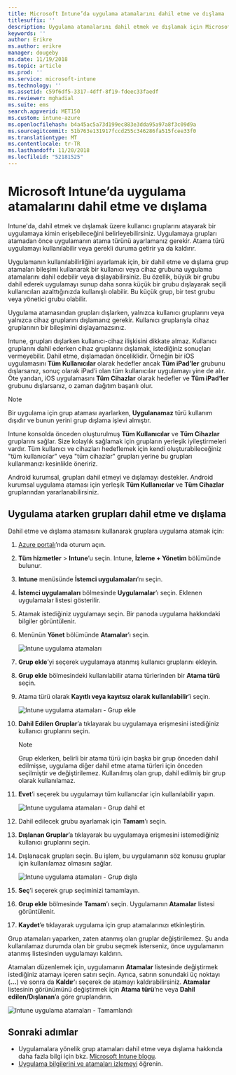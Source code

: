 ```yaml
---
title: Microsoft Intune’da uygulama atamalarını dahil etme ve dışlama
titlesuffix: ''
description: Uygulama atamalarını dahil etmek ve dışlamak için Microsoft Intune’u nasıl kullanabileceğinizi öğrenin.
keywords: ''
author: Erikre
ms.author: erikre
manager: dougeby
ms.date: 11/19/2018
ms.topic: article
ms.prod: ''
ms.service: microsoft-intune
ms.technology: ''
ms.assetid: c59f6df5-3317-4dff-8f19-fdeec33faedf
ms.reviewer: mghadial
ms.suite: ems
search.appverid: MET150
ms.custom: intune-azure
ms.openlocfilehash: b4a45ac5a73d199ec883e3dda95a97a8f3c09d9a
ms.sourcegitcommit: 51b763e131917fccd255c346286fa515fcee33f0
ms.translationtype: MT
ms.contentlocale: tr-TR
ms.lasthandoff: 11/20/2018
ms.locfileid: "52181525"
---
```

# <a name="include-and-exclude-app-assignments-in-microsoft-intune"></a>Microsoft Intune’da uygulama atamalarını dahil etme ve dışlama

Intune'da, dahil etmek ve dışlamak üzere kullanıcı gruplarını atayarak bir uygulamaya kimin erişebileceğini belirleyebilirsiniz. Uygulamaya grupları atamadan önce uygulamanın atama türünü ayarlamanız gerekir. Atama türü uygulamayı kullanılabilir veya gerekli duruma getirir ya da kaldırır. 

Uygulamanın kullanılabilirliğini ayarlamak için, bir dahil etme ve dışlama grup atamaları bileşimi kullanarak bir kullanıcı veya cihaz grubuna uygulama atamalarını dahil edebilir veya dışlayabilirsiniz. Bu özellik, büyük bir grubu dahil ederek uygulamayı sunup daha sonra küçük bir grubu dışlayarak seçili kullanıcıları azalttığınızda kullanışlı olabilir. Bu küçük grup, bir test grubu veya yönetici grubu olabilir. 

Uygulama atamasından grupları dışlarken, yalnızca kullanıcı gruplarını veya yalnızca cihaz gruplarını dışlamanız gerekir. Kullanıcı gruplarıyla cihaz gruplarının bir bileşimini dışlayamazsınız. 

Intune, grupları dışlarken kullanıcı-cihaz ilişkisini dikkate almaz. Kullanıcı gruplarını dahil ederken cihaz gruplarını dışlamak, istediğiniz sonuçları vermeyebilir. Dahil etme, dışlamadan önceliklidir. Örneğin bir iOS uygulamasını **Tüm Kullanıcılar** olarak hedefler ancak **Tüm iPad’ler** grubunu dışlarsanız, sonuç olarak iPad’i olan tüm kullanıcılar uygulamayı yine de alır. Öte yandan, iOS uygulamasını **Tüm Cihazlar** olarak hedefler ve **Tüm iPad’ler** grubunu dışlarsanız, o zaman dağıtım başarılı olur.  

> [!NOTE]
> Bir uygulama için grup ataması ayarlarken, **Uygulanamaz** türü kullanım dışıdır ve bunun yerini grup dışlama işlevi almıştır. 
>
> Intune konsolda önceden oluşturulmuş **Tüm Kullanıcılar** ve **Tüm Cihazlar** gruplarını sağlar. Size kolaylık sağlamak için grupların yerleşik iyileştirmeleri vardır. Tüm kullanıcı ve cihazları hedeflemek için kendi oluşturabileceğiniz "tüm kullanıcılar" veya "tüm cihazlar" grupları yerine bu grupları kullanmanızı kesinlikle öneririz.  
>
> Android kurumsal, grupları dahil etmeyi ve dışlamayı destekler. Android kurumsal uygulama ataması için yerleşik **Tüm Kullanıcılar** ve **Tüm Cihazlar** gruplarından yararlanabilirsiniz. 


## <a name="include-and-exclude-groups-when-assigning-apps"></a>Uygulama atarken grupları dahil etme ve dışlama 
Dahil etme ve dışlama atamasını kullanarak gruplara uygulama atamak için:
1. [Azure portalı](https://portal.azure.com)’nda oturum açın.
2. **Tüm hizmetler** > **Intune**’u seçin. Intune, **İzleme + Yönetim** bölümünde bulunur.
3. **Intune** menüsünde **İstemci uygulamaları**’nı seçin.
4. **İstemci uygulamaları** bölmesinde **Uygulamalar**’ı seçin. Eklenen uygulamalar listesi gösterilir.
5. Atamak istediğiniz uygulamayı seçin. Bir panoda uygulama hakkındaki bilgiler görüntülenir. 
6. Menünün **Yönet** bölümünde **Atamalar**’ı seçin. 

    ![Intune uygulama atamaları](./media/apps-inc-exl-01.png)
7. **Grup ekle**’yi seçerek uygulamaya atanmış kullanıcı gruplarını ekleyin. 
8. **Grup ekle** bölmesindeki kullanılabilir atama türlerinden bir **Atama türü** seçin.
9. Atama türü olarak **Kayıtlı veya kayıtsız olarak kullanılabilir**’i seçin.

    ![Intune uygulama atamaları - Grup ekle](./media/apps-inc-exl-02.png)
10. **Dahil Edilen Gruplar**’a tıklayarak bu uygulamaya erişmesini istediğiniz kullanıcı gruplarını seçin.

    > [!NOTE]
    > Grup eklerken, belirli bir atama türü için başka bir grup önceden dahil edilmişse, uygulama diğer dahil etme atama türleri için önceden seçilmiştir ve değiştirilemez. Kullanılmış olan grup, dahil edilmiş bir grup olarak kullanılamaz.

11. **Evet**’i seçerek bu uygulamayı tüm kullanıcılar için kullanılabilir yapın.

    ![Intune uygulama atamaları - Grup dahil et](./media/apps-inc-exl-03.png)
12. Dahil edilecek grubu ayarlamak için **Tamam**’ı seçin.
13. **Dışlanan Gruplar**’a tıklayarak bu uygulamaya erişmesini istemediğiniz kullanıcı gruplarını seçin. 
14. Dışlanacak grupları seçin. Bu işlem, bu uygulamanın söz konusu gruplar için kullanılamaz olmasını sağlar.

    ![Intune uygulama atamaları - Grup dışla](./media/apps-inc-exl-04.png)
15. **Seç**’i seçerek grup seçiminizi tamamlayın.
16. **Grup ekle** bölmesinde **Tamam**’ı seçin. Uygulamanın **Atamalar** listesi görüntülenir.
17. **Kaydet**’e tıklayarak uygulama için grup atamalarınızı etkinleştirin.

Grup atamaları yaparken, zaten atanmış olan gruplar değiştirilemez. Şu anda kullanılamaz durumda olan bir grubu seçmek isterseniz, önce uygulamanın atanmış listesinden uygulamayı kaldırın. 

Atamaları düzenlemek için, uygulamanın **Atamalar** listesinde değiştirmek istediğiniz atamayı içeren satırı seçin. Ayrıca, satırın sonundaki üç noktayı (**…**) ve sonra da **Kaldır**'ı seçerek de atamayı kaldırabilirsiniz. **Atamalar** listesinin görünümünü değiştirmek için **Atama türü**’ne veya **Dahil edilen/Dışlanan**’a göre gruplandırın.

![Intune uygulama atamaları - Tamamlandı](./media/apps-inc-exl-05.png)

## <a name="next-steps"></a>Sonraki adımlar

- Uygulamalara yönelik grup atamaları dahil etme veya dışlama hakkında daha fazla bilgi için bkz. [Microsoft Intune blogu](https://aka.ms/new_app_assignment_process).
- [Uygulama bilgilerini ve atamaları izlemeyi](apps-monitor.md) öğrenin.
